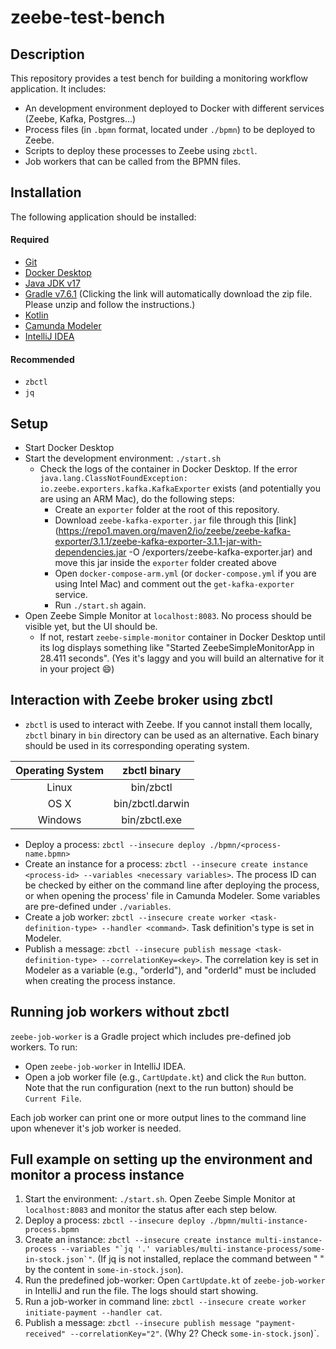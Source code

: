 # zeebe-test-bench

## Description
This repository provides a test bench for building a monitoring workflow application. It includes:
- An development environment deployed to Docker with different services (Zeebe, Kafka, Postgres...)
- Process files (in `.bpmn` format, located under `./bpmn`) to be deployed to Zeebe.
- Scripts to deploy these processes to Zeebe using `zbctl`.
- Job workers that can be called from the BPMN files.

## Installation
The following application should be installed: 
#### Required
- [Git](https://git-scm.com/book/en/v2/Getting-Started-Installing-Git) 
- [Docker Desktop](https://docs.docker.com/engine/install/#desktop)
- [Java JDK v17](https://www.oracle.com/java/technologies/downloads/#java17)
- [Gradle v7.6.1](https://gradle.org/next-steps/?version=7.6.1&format=all) (Clicking the link will automatically download the zip file. Please unzip and follow the instructions.)
- [Kotlin](https://kotlinlang.org/docs/command-line.html#install-the-compiler)
- [Camunda Modeler](https://camunda.com/download/modeler/)
- [IntelliJ IDEA](https://www.jetbrains.com/help/idea/installation-guide.html)

#### Recommended
- `zbctl`
- `jq`

## Setup
- Start Docker Desktop
- Start the development environment: `./start.sh`
    - Check the logs of the container in Docker Desktop. If the error `java.lang.ClassNotFoundException: io.zeebe.exporters.kafka.KafkaExporter` exists (and potentially you are using an ARM Mac), do the following steps:
        - Create an `exporter` folder at the root of this repository.
        - Download `zeebe-kafka-exporter.jar` file through this [link](https://repo1.maven.org/maven2/io/zeebe/zeebe-kafka-exporter/3.1.1/zeebe-kafka-exporter-3.1.1-jar-with-dependencies.jar -O /exporters/zeebe-kafka-exporter.jar) and move this jar inside the `exporter` folder created above
        - Open `docker-compose-arm.yml` (or `docker-compose.yml` if  you are using Intel Mac) and comment out the `get-kafka-exporter` service.
        - Run `./start.sh` again.
- Open Zeebe Simple Monitor at `localhost:8083`. No process should be visible yet, but the UI should be.
    - If not, restart `zeebe-simple-monitor` container in Docker Desktop until its log displays something like "Started ZeebeSimpleMonitorApp in 28.411 seconds". (Yes it's laggy and you will build an alternative for it in your project 😄)

## Interaction with Zeebe broker using zbctl
- `zbctl` is used to interact with Zeebe. If you cannot install them locally, `zbctl` binary in `bin` directory can be used as an alternative. Each binary should be used in its corresponding operating system.

| Operating System |   zbctl binary   |
|:----------------:|:----------------:|
|       Linux      | bin/zbctl        |
|       OS X       | bin/zbctl.darwin |
|      Windows     | bin/zbctl.exe    |


- Deploy a process: `zbctl --insecure deploy ./bpmn/<process-name.bpmn>`
- Create an instance for a process: `zbctl --insecure create instance <process-id> --variables <necessary variables>`. The process ID can be checked by either on the command line after deploying the process, or when opening the process' file in Camunda Modeler. Some variables are pre-defined under `./variables`.
- Create a job worker: `zbctl --insecure create worker <task-definition-type> --handler <command>`. Task definition's type is set in Modeler.
- Publish a message: `zbctl --insecure publish message <task-definition-type> --correlationKey=<key>`. The correlation key is set in Modeler as a variable (e.g., "orderId"), and "orderId" must be included when creating the process instance.

## Running job workers without zbctl
`zeebe-job-worker` is a Gradle project which includes pre-defined job workers. To run:
- Open `zeebe-job-worker` in IntelliJ IDEA.
- Open a job worker file (e.g., `CartUpdate.kt`) and click the `Run` button. Note that the run configuration (next to the run button) should be `Current File`.

Each job worker can print one or more output lines to the command line upon whenever it's job worker is needed.

## Full example on setting up the environment and monitor a process instance
1. Start the environment: `./start.sh`. Open Zeebe Simple Monitor at `localhost:8083` and monitor the status after each step below.
2. Deploy a process: `zbctl --insecure deploy ./bpmn/multi-instance-process.bpmn`
3. Create an instance: ```zbctl --insecure create instance multi-instance-process --variables "`jq '.' variables/multi-instance-process/some-in-stock.json`"```. (If jq is not installed, replace the command between " " by the content in `some-in-stock.json`).
4. Run the predefined job-worker: Open `CartUpdate.kt` of `zeebe-job-worker` in IntelliJ and run the file. The logs should start showing.
5. Run a job-worker in command line: `zbctl --insecure create worker initiate-payment --handler cat`.
6. Publish a message: `zbctl --insecure publish message "payment-received" --correlationKey="2"`. (Why 2? Check `some-in-stock.json`)`.

